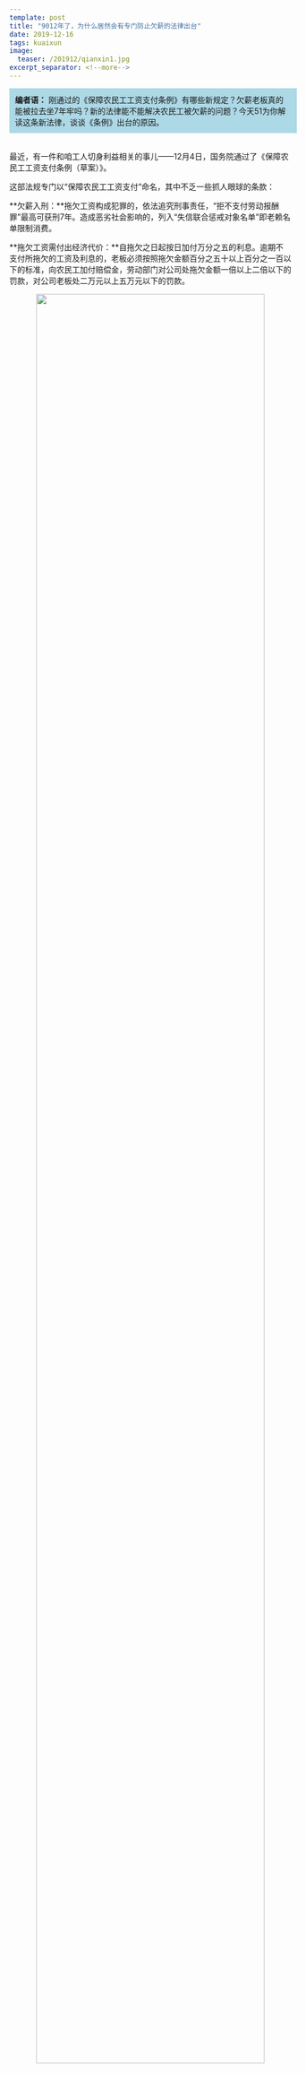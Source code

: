 ```yaml
---
template: post
title: "9012年了，为什么居然会有专门防止欠薪的法律出台"
date: 2019-12-16
tags: kuaixun
image:
  teaser: /201912/qianxin1.jpg
excerpt_separator: <!--more-->
---
```


<div style="width:98%;padding:10px;background-color:lightblue;margin:0;">
<strong>编者语：</strong> 刚通过的《保障农民工工资支付条例》有哪些新规定？欠薪老板真的能被拉去坐7年牢吗？新的法律能不能解决农民工被欠薪的问题？今天51为你解读这条新法律，谈谈《条例》出台的原因。
</div><br>

最近，有一件和咱工人切身利益相关的事儿——12月4日，国务院通过了《保障农民工工资支付条例（草案）》。

这部法规专门以“保障农民工工资支付”命名，其中不乏一些抓人眼球的条款：

**欠薪入刑：**拖欠工资构成犯罪的，依法追究刑事责任，“拒不支付劳动报酬罪”最高可获刑7年。造成恶劣社会影响的，列入“失信联合惩戒对象名单”即老赖名单限制消费。

**拖欠工资需付出经济代价：**自拖欠之日起按日加付万分之五的利息。逾期不支付所拖欠的工资及利息的，老板必须按照拖欠金额百分之五十以上百分之一百以下的标准，向农民工加付赔偿金，劳动部门对公司处拖欠金额一倍以上二倍以下的罚款，对公司老板处二万元以上五万元以下的罚款。

<div style="text-align:center"><img src="/images/201912/qianxin1.jpg" width="90%"></div>

建筑业一直是工资拖欠最严重的行业，《条例》设置了专门保护：施工承包方需开设农民工工资专用账户，资金优先垫付农民工工资，加强工地实名制管理。

法案出台的同时，国家还掀起了“根治欠薪冬季攻坚行动”，高呼要实现年底前历史欠薪全部清零、2020年基本无拖欠的目标。

怎么样，难道黑心老板很快就会被绳之以法了，克扣拖欠工资的事以后再也不会有了？

**快过年了，不少工友的工资还被拖欠着，尤其是建筑工人，万把块的工资还在大老板、小老板一众老板不知道谁的手里，也不知道什么时候才能领到。**这次新政策出台意味着什么，咱又能不能顺利拿到工钱？

<div style="text-align:center"><img src="/images/201912/qianxin2.jpg" width="90%"></div><br>

<div style="text-align:center;background-color:green;color:white"><strong>困境——温总理出面帮农民工讨薪16年以来，拖欠工资的情况怎么样了</strong></div>

农民工被拖欠工资由来已久，早在2003年，时任国家总理的温家宝在重庆调研期间，就出头帮熊德明夫妇讨要被包工头欠了两年之久的2000多块钱工资，一时间传为佳话。距离总理第一次帮农民工讨薪已经过去了16年，这些年里，欠薪的情况怎么样了？

那位熊大姐，工资是拿到了，但是她往后的日子却不得安宁——这些年，周围的乡亲们不停地找她帮忙讨工钱，她跟人家说帮不了，人家不相信：“总理能给你讨来工钱，你怎么不能让总理也帮着我们讨回工钱？”

还真帮不了。一个熊德明碰巧遇上总理拿到了工钱，还有多少乡里乡亲默默咽下泪水？这些年，找她讨工钱的人上了千，她咬着牙到当地政府去反映，只成功了几次。后来，她不得不躲到外面打工，不敢回家。

熊德明是个小人物，可是从这个小人物十几年的生活中，我们看到了农民工基本获得劳动报酬的权益迟迟得不到保障的悲哀现实。而我们自己又何尝不是和她类似。这些年过去，欠薪的顽疾没有因为总理出面消失，反而依旧是家常便饭。**哪个建筑工人没经历过最终也没要到的尾款，哪位工友没有被老板黑过钱？**

<div style="text-align:center"><img src="/images/201912/qianxin3.jpg" width="90%"></div>

工地的欠薪更加残酷：工友们大部分都是年底才能拿到工资，平时每月只支取几百生活费，住在活动板房，吃的是馒头白菜，只有没日没夜地干活，胜似在关监狱一般。年底等着结账支付下一年家中开销，却经常得历尽波折，还不一定要得到，“讨工钱”成了打工生涯必不可少的一件事，也算是天下一大怪事。

2019年了，人社部官方数据表明，今年1-9月，各地查处欠薪违法案件7.9万件，为60.4万名劳动者追发工资等待遇55.8亿元。劳动部门的效率和打击力度大家都明白，查处的只能是冰山一角，若要挖出背后波及到的工人，恐怕是上百万、上千万。

<div style="text-align:center;background-color:green;color:white"><strong>要是政府为民服务，难道连支付工资都需要专门立法保障？</strong></div>

国家出面下发文件、开展工资追讨行动，也已经不是头一次了。然而和风风火火的政策形成鲜明对比的，是屡禁不止的恶意拖欠。文件写得好看讲话说得好听，可落到实处的时候政府就不作为了。

**2003年到2017年间，关于建筑业欠薪问题，仅国务院就发出了至少14份“通知”、“紧急通知”、“意见”和“办法”。可是结果呢？**

国务院办公厅2016年1月印发的《关于全面治理拖欠农民工工资问题的意见》要求，“农民工工资应设立专门账户，专款专用”，防止工资被恶意挪用。可是现实呢？

<div style="text-align:center"><img src="/images/201912/qianxin4.jpg" width="90%"></div>

条例出台后的这一周，据不完全统计，就有x起农民工讨薪事件发生。

按时足额获得工资，这是劳动者最最基本的权利啊！工资拖欠从来就不应该发生，可是都已经是9102年了，居然还有3亿农民工，以拿到工钱作为愿望；工资支付是多么理所当然的事，居然还有一部法规，专门因为欠薪而出台——**这只能说明，老板拖欠工人工资已经到了何种严重的程度！**

新华社、中国政府网、各地人社局宣传平台，所有的官媒都大力渲染着这部“史上最严”的法规，仿佛做了为人民服务的大好事。这种政治作秀，我们看腻了。因为防止拖欠工资本来是劳动部门最基本的职责所在，做到了没什么好光荣的，做不到理应感到羞耻。这么多年了，年年开展攻坚行动，拖欠工资还是这么猖獗，乃至国企欠薪都十分普遍。工友们遇上欠薪，诉求还是没人理、没人管，包工头、承包方、人社局相互推诿。请问有关部门这些年又去哪了，和资本家是不是太亲近了？

没有什么好感激涕零的，专门设置这样一部法规，这不是政府之荣，而是政府之耻。

<div style="text-align:center;background-color:green;color:white"><strong>《条例》为谁服务</strong></div>

诚然，新法肯定能形成威慑，让咱的年末讨薪路好走一点儿，但是它是否真的是为保护工人才诞生的，工人阶级迎来了这部法律，日子会从此就好过吗？

如果没有老板，也就不存在老板给工人发工资，更不存在欠薪。这样的情况在历史上不是没有先例：在改革开放以前的国营工厂中，工人们都是工厂的主人，有权参与财务的监督乃至决策；而厂长仅仅负责管理，和工人一样按月拿工资。工厂不是他的，他自然也就没有把盈利揽入私囊的权利。工厂收入所得，不会归哪个人个人所有，而会被用来提高职工待遇、改善福利设施。

<div style="text-align:center"><img src="/images/201912/qianxin5.jpg" width="90%"></div>

所以说，正是因为承认了老板私人占有企业，雇佣工人为他劳动，才需要防止工资拖欠——因为公司是老板的公司，财政大权掌握在他的手中，他想给则给，不想给就拖着。而既然公司都是他们的，所有老板，也就是资本家阶级，也就必然会凭借优势地位，没人性地从工人身上榨取剩余价值。

**这种阶级压迫，只要私有制一天不打破，老板和工人的差别一天不被消灭，就会一直存在着。即便拖欠工资的事再不发生，也不会因此改变分毫。**

在资本家、权贵当道的今天，国家永远不会站在工人阶级一边，但是仍然有动力进行劳动保障。如果工人都被拖欠了工资，饿死病死了，整个可供剥削的劳动力资源也就受到了损害。但作为资产阶级的代理人，他们需要考虑整个吸血集团的利益，保证剥削可持续进行，也就不可能像单个老板那样，完全无视工人的死活。

另一个方面，是出于“维护社会和谐稳定”的需要。这就好比一群无恶不作的恶龙统治了村庄，时常到村民家中抢掠财物、欺男霸女，村民不堪忍受奴役，悄悄研究起了屠龙术。**龙王发觉后担心龙做得太过火村民会揭竿而起，危及龙族的统治，赶快颁布了《限制抢劫法》，规定每条龙每个月抢劫数额不得超过x斤米。**

25年前的历史重演了。1993-1994年，年通货膨胀率高达20%，而工人不但工资不涨，还常常忍受厂方的殴打和罚款。珠海深圳一带发生了罢工潮，消息从一个社区传播到另一个社区，罢工行动从一个厂蔓延到另一个厂，1993年吞噬87条女工生命的致丽大火使得人们的愤怒难以平复。为了回应社会保护劳工权利的呼声，也为了遏制工人的反抗浪潮，政府在1993年出台了《企业劳动处理条例》，并在次年颁布了更完备的《劳动法》。

1994年的劳动法是工人抗争的成果，25年之后的今天同样如此，如果没有无数农民工被拖欠了工资，上街上楼讨薪，没有近两年劳资矛盾的急剧激化，也就不会有《保障农民工工资支付条例》的出台。

<div style="text-align:center"><img src="/images/201912/qianxin6.jpg" width="90%"></div>

当然，新法的出台目的也和25年前一样——压制工人的反抗：一纸劳动法划定了剥削的范围，从此之后老板们就能打着守法的名号，公然霸占工人创造的财富；而今《条例》出台，剥削的界限越来越清晰，资产阶级奴役人民的手段愈发娴熟，难道我们会就此知足吗？

**工人阶级要争取的，从来不是那一点点被拖欠着的工资，而是打碎法律对公开抢劫的保护，推翻资本家的统治，不需要养活老板那帮寄生虫。**

.

当然，51并不否定农民工利用新法维权。虽然它的出台目的与工人的根本利益完全相反，但这并不妨碍我们把它变为捍卫自身权益的武器。

下一次再遇到工资拖欠，我们要讨回的，可不只是工资本身了，老板得连本带利一起还！

市、县级地方人民政府具体负责保障农民工工资支付工作，遇上他们“踢皮球”，就用《保障农民工工资支付条例》来质问他们：法定责任难道可以不履行，政府不需要守法了吗？只为权贵背书，不给苍生活路的行为我们决不答应。

**希望奔波在外的农民工兄弟姐妹们早日拿到工资，过个好年！**
